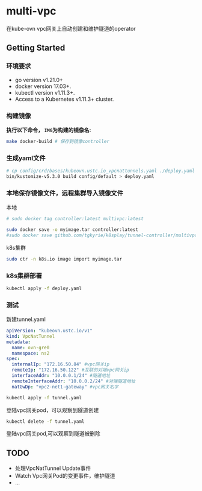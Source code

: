 # multi-vpc
在kube-ovn vpc网关上自动创建和维护隧道的operator

## Getting Started

### 环境要求
- go version v1.21.0+
- docker version 17.03+.
- kubectl version v1.11.3+.
- Access to a Kubernetes v1.11.3+ cluster.

### 构建镜像
**执行以下命令， `IMG`为构建的镜像名:**

```sh
make docker-build # 保存到镜像controller
```


### 生成yaml文件

```sh
# cp config/crd/bases/kubeovn.ustc.io_vpcnattunnels.yaml ./deploy.yaml
bin/kustomize-v5.3.0 build config/default > deploy.yaml
```

### 本地保存镜像文件，远程集群导入镜像文件

本地
```sh
# sudo docker tag controller:latest multivpc:latest

sudo docker save -o myimage.tar controller:latest
#sudo docker save github.com/tgkyrie/k8splay/tunnel-controller/multivpc:latest > myimage.tar

```

k8s集群
```sh
sudo ctr -n k8s.io image import myimage.tar
```

### k8s集群部署
```sh
kubectl apply -f deploy.yaml
```

### 测试

新建tunnel.yaml
```yaml
apiVersion: "kubeovn.ustc.io/v1"
kind: VpcNatTunnel
metadata:
  name: ovn-gre0
  namespace: ns2
spec:
  internalIp: "172.16.50.84" #vpc网关ip
  remoteIp: "172.16.50.122" #互联的对端vpc网关ip
  interfaceAddr: "10.0.0.1/24" #隧道地址
  remoteInterfaceAddr: "10.0.0.2/24" #对端隧道地址
  natGwDp: "vpc2-net1-gateway" #vpc网关名字

```
```sh
kubectl apply -f tunnel.yaml
```
登陆vpc网关pod，可以观察到隧道创建
```sh
kubectl delete -f tunnel.yaml
```
登陆vpc网关pod,可以观察到隧道被删除

## TODO
+ 处理VpcNatTunnel Update事件
+ Watch Vpc网关Pod的变更事件，维护隧道
+ ...